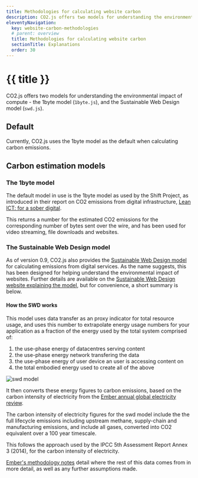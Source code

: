 ```yaml
---
title: Methodologies for calculating website carbon
description: CO2.js offers two models for understanding the environmental impact of compute - the 1byte model, and the Sustainable Web Design model."
eleventyNavigation:
  key: website-carbon-methodologies
  # parent: overview
  title: Methodologies for calculating website carbon
  sectionTitle: Explanations
  order: 30
---
```

# {{ title }}

CO2.js offers two models for understanding the environmental impact of compute - the 1byte model (`1byte.js`), and the Sustainable Web Design model (`swd.js`).

## Default

Currently, CO2.js uses the 1byte model as the default when calculating carbon emissions.

## Carbon estimation models

### The 1byte model

The default model in use is the 1byte model as used by the Shift Project, as introduced in their report on CO2 emissions from digital infrastructure, [Lean ICT: for a sober digital][soberDigital].

This returns a number for the estimated CO2 emissions for the corresponding number of bytes sent over the wire, and has been used for video streaming, file downloads and websites.

### The Sustainable Web Design model

As of version 0.9, CO2.js also provides the  [Sustainable Web Design model][swd] for calculating emissions from digital services. As the name suggests, this has been designed for helping understand the environmental impact of websites. Further details are available on the [Sustainable Web Design website explaining the model](https://sustainablewebdesign.org/calculating-digital-emissions/), but for convenience, a short summary is below.

#### How the SWD works

This model uses data transfer as an proxy indicator for total resource usage, and uses this number to extrapolate energy usage numbers for your application as a fraction of the energy used by the total system comprised of:

1. the use-phase energy of datacentres serving content
2. the use-phase energy network transfering the data
3. the use-phase energy of user device an user is accessing content on
4. the total embodied energy used to create all of the above

![swd model](https://github.com/thegreenwebfoundation/co2.js/raw/main/images/swd-energy-usage.png)

It then converts these energy figures to carbon emissions, based on the carbon intensity of electricity from the [Ember annual global electricity review][Ember-annual-global-electricity-review].

The carbon intensity of electricity figures for the swd model include the the full lifecycle emissions including upstream methane, supply-chain and manufacturing emissions, and include all gases, converted into CO2 equivalent over a 100 year timescale.

This follows the approach used by the IPCC 5th Assessment Report Annex 3 (2014), for the carbon intensity of electricity.

[Ember's methodology notes][ember-methodology] detail where the rest of this data comes from in more detail, as well as any further assumptions made.

[ember-methodology]: https://ember-climate.org/app/uploads/2022/03/GER22-Methodology.pdf
[Ember-annual-global-electricity-review]: https://ember-climate.org/insights/research/european-electricity-review-2022/
[soberDigital]: https://theshiftproject.org/en/lean-ict-2/
[swd]: https://sustainablewebdesign.org/calculating-digital-emissions